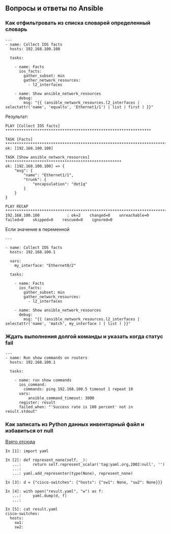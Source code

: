 ## Вопросы и ответы по Ansible

### Как отфильтровать из списка словарей определенный словарь

```
---
- name: Collect IOS facts
  hosts: 192.168.100.100

  tasks:

    - name: Facts
      ios_facts:
        gather_subset: min
        gather_network_resources:
          - l2_interfaces

    - name: Show ansible_network_resources
      debug:
        msg: "{{ (ansible_network_resources.l2_interfaces |  selectattr('name', 'equalto', 'Ethernet1/1') | list | first ) }}"
```

Результат:
```
PLAY [Collect IOS facts] ****************************************************************

TASK [Facts] ****************************************************************************
ok: [192.168.100.100]

TASK [Show ansible_network_resources] ***************************************************
ok: [192.168.100.100] => {
    "msg": {
        "name": "Ethernet1/1",
        "trunk": {
            "encapsulation": "dot1q"
        }
    }
}

PLAY RECAP ******************************************************************************
192.168.100.100            : ok=2    changed=0    unreachable=0    failed=0    skipped=0    rescued=0    ignored=0
```

Если значение в переменной
```
---

- name: Collect IOS facts
  hosts: 192.168.100.1

  vars:
    my_interface: "Ethernet0/2"

  tasks:

    - name: Facts
      ios_facts:
        gather_subset: min
        gather_network_resources:
          - l2_interfaces

    - name: Show ansible_network_resources
      debug:
        msg: "{{ (ansible_network_resources.l2_interfaces |  selectattr('name', 'match', my_interface ) | list ) }}"

```

### Ждать выполнения долгой команды и указать когда статус fail

```
---
- name: Run show commands on routers
  hosts: 192.168.100.1

  tasks:

    - name: run show commands
      ios_command:
        commands: ping 192.168.100.5 timeout 1 repeat 10
      vars:
          ansible_command_timeout: 3000
      register: result
      failed_when: "'Success rate is 100 percent' not in result.stdout"
```

### Как записать из Python данных инвентарный файл и избавиться от null

[Взято отсюда](https://stackoverflow.com/questions/37200150/can-i-dump-blank-instead-of-null-in-yaml-pyyaml)

```
In [1]: import yaml

In [2]: def represent_none(self, _):
   ...:     return self.represent_scalar('tag:yaml.org,2002:null', '')
   ...:
   ...: yaml.add_representer(type(None), represent_none)

In [3]: d = {"cisco-switches": {"hosts": {"sw1": None, "sw2": None}}}

In [4]: with open("result.yaml", "w") as f:
   ...:     yaml.dump(d, f)
   ...:

In [5]: cat result.yaml
cisco-switches:
  hosts:
    sw1:
    sw2:
```
